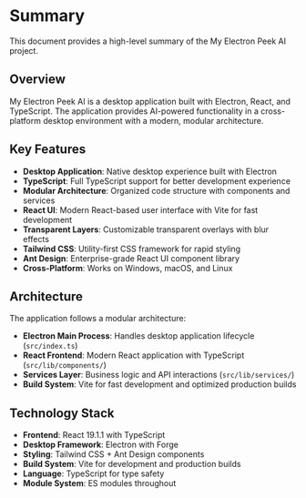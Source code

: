 # Summary

This document provides a high-level summary of the My Electron Peek AI project.

## Overview

My Electron Peek AI is a desktop application built with Electron, React, and TypeScript. The application provides AI-powered functionality in a cross-platform desktop environment with a modern, modular architecture.

## Key Features

- **Desktop Application**: Native desktop experience built with Electron
- **TypeScript**: Full TypeScript support for better development experience
- **Modular Architecture**: Organized code structure with components and services
- **React UI**: Modern React-based user interface with Vite for fast development
- **Transparent Layers**: Customizable transparent overlays with blur effects
- **Tailwind CSS**: Utility-first CSS framework for rapid styling
- **Ant Design**: Enterprise-grade React UI component library
- **Cross-Platform**: Works on Windows, macOS, and Linux

## Architecture

The application follows a modular architecture:

- **Electron Main Process**: Handles desktop application lifecycle (`src/index.ts`)
- **React Frontend**: Modern React application with TypeScript (`src/lib/components/`)
- **Services Layer**: Business logic and API interactions (`src/lib/services/`)
- **Build System**: Vite for fast development and optimized production builds

## Technology Stack

- **Frontend**: React 19.1.1 with TypeScript
- **Desktop Framework**: Electron with Forge
- **Styling**: Tailwind CSS + Ant Design components
- **Build System**: Vite for development and production builds
- **Language**: TypeScript for type safety
- **Module System**: ES modules throughout
